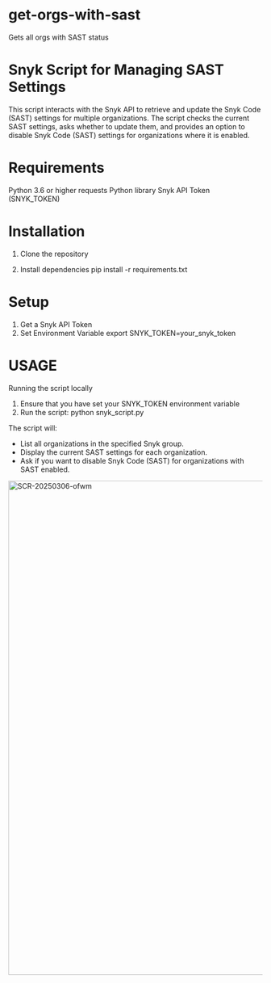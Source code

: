 # get-orgs-with-sast
Gets all orgs with SAST status


# Snyk Script for Managing SAST Settings
This script interacts with the Snyk API to retrieve and update the Snyk Code (SAST) settings for multiple organizations. The script checks the current SAST settings, asks whether to update them, and provides an option to disable Snyk Code (SAST) settings for organizations where it is enabled.

# Requirements
Python 3.6 or higher
requests Python library
Snyk API Token (SNYK_TOKEN)

# Installation
1. Clone the repository

2. Install dependencies
pip install -r requirements.txt

# Setup
1. Get a Snyk API Token
2. Set Environment Variable
export SNYK_TOKEN=your_snyk_token

# USAGE
Running the script locally
1. Ensure that you have set your SNYK_TOKEN environment variable
2. Run the script:
python snyk_script.py

The script will:

- List all organizations in the specified Snyk group.
- Display the current SAST settings for each organization.
- Ask if you want to disable Snyk Code (SAST) for organizations with SAST enabled.

<img width="979" alt="SCR-20250306-ofwm" src="https://github.com/user-attachments/assets/e250719e-8f9b-4a14-bd82-9fb7c221f633" />

